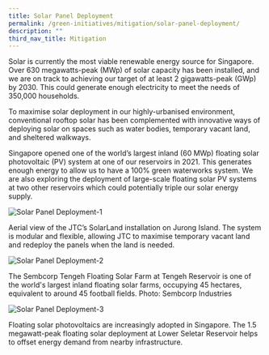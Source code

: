 ```yaml
---
title: Solar Panel Deployment
permalink: /green-initiatives/mitigation/solar-panel-deployment/
description: ""
third_nav_title: Mitigation
---
```

Solar is currently the most viable renewable energy source for Singapore. Over 630 megawatts-peak (MWp) of solar capacity has been installed, and we are on track to achieving our target of at least 2 gigawatts-peak (GWp) by 2030. This could generate enough electricity to meet the needs of 350,000 households.  
  
To maximise solar deployment in our highly-urbanised environment, conventional rooftop solar has been complemented with innovative ways of deploying solar on spaces such as water bodies, temporary vacant land, and sheltered walkways.  
  
Singapore opened one of the world’s largest inland (60 MWp) floating solar photovoltaic (PV) system at one of our reservoirs in 2021. This generates enough energy to allow us to have a 100% green waterworks system. We are also exploring the deployment of large-scale floating solar PV systems at two other reservoirs which could potentially triple our solar energy supply.

![Solar Panel Deployment-1](https://www.cop-pavilion.gov.sg/images/Cluster%20A/Mitigation/Solar%20Panel%20Deployment/A-M-SPD-photo%201.webp)

Aerial view of the JTC’s SolarLand installation on Jurong Island. The system is modular and flexible, allowing JTC to maximise temporary vacant land and redeploy the panels when the land is needed.

![Solar Panel Deployment-2](https://www.cop-pavilion.gov.sg/images/Cluster%20A/Mitigation/Solar%20Panel%20Deployment/A-M-SPD-photo%202.webp)

The Sembcorp Tengeh Floating Solar Farm at Tengeh Reservoir is one of the world's largest inland floating solar farms, occupying 45 hectares, equivalent to around 45 football fields. Photo: Sembcorp Industries

![Solar Panel Deployment-3](https://www.cop-pavilion.gov.sg/images/Cluster%20A/Mitigation/Solar%20Panel%20Deployment/A-M-SPD-NEW.webp)

Floating solar photovoltaics are increasingly adopted in Singapore. The 1.5 megawatt-peak floating solar deployment at Lower Seletar Reservoir helps to offset energy demand from nearby infrastructure.

